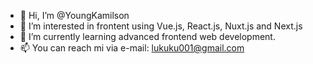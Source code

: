 - 👋 Hi, I’m @YoungKamilson
- 👀 I’m interested in frontent using Vue.js, React.js, Nuxt.js and Next.js
- 🌱 I’m currently learning advanced frontend web development.
- 📫 You can reach mi via e-mail: lukuku001@gmail.com

<!---
YoungKamilson/YoungKamilson is a ✨ special ✨ repository because its `README.md` (this file) appears on your GitHub profile.
You can click the Preview link to take a look at your changes.
--->

